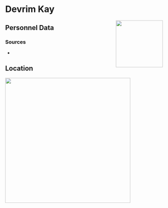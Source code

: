 # Devrim Kay
<img align="right" src="https://ras117mike.github.io/Destiny2/images/vendors/devrim_kay.png" width="150">

## Personnel Data


### Sources
*

## Location


<img src="https://ras117mike.github.io/Destiny2/images/maps/devrim_kay_location.jpg" width="400">
